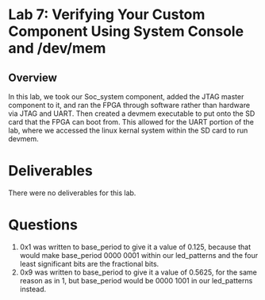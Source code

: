 # Lab 7: Verifying Your Custom Component Using System Console and /dev/mem
## Overview
In this lab, we took our Soc_system component, added the JTAG master component to it, and ran the FPGA through software rather than hardware via JTAG and UART.
Then created a devmem executable to put onto the SD card that the
FPGA can boot from. This allowed for the UART portion of the lab, where we accessed the linux kernal 
system within the SD card to run devmem. 
# Deliverables
There were no deliverables for this lab.
# Questions
1. 0x1 was written to base_period to give it a value of 0.125, because that would make base_period 0000 0001 within our led_patterns and the four least significant bits are the fractional bits.
2. 0x9 was written to base_period to give it a value of 0.5625, for the same reason as in 1, but base_period would be 0000 1001 in our led_patterns instead.